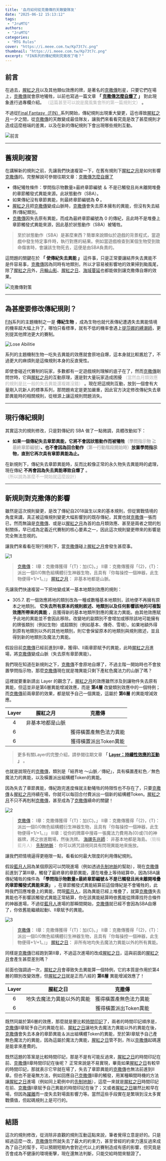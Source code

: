 ```yaml
---
title: '血月如何從克撒傳的天敵變隊友'
date: "2025-06-12 15:13:12"
tags: 
 - "JruMTG"
authors:
 - "JruMTG"
categories:
 - "MTG Rules"
cover: "https://i.meee.com.tw/Kp73t7c.png"
thumbnail: "https://i.meee.com.tw/Kp73t7c.png"
excerpt: "FIN系列的傳紀規則究竟改了啥？"
---
```


## 前言

在過去，[腥紅之月](https://scryfall.com/card/2xm/118/blood-moon)以及其他類似效應的牌，是著名的[克撒傳](https://scryfall.com/card/mh2/259/urzas-saga)剋星，只要它們在場上，[克撒傳](https://scryfall.com/card/mh2/259/zht/%E5%85%8B%E6%92%92%E5%82%B3)就會原地犧牲，以前也寫過一篇文章 **「 [克撒傳怎麼自爆了](https://guildmagesforum.tw/Saga-and-Moon/) 」** 對此現象進行過專欄介紹。 <font color="#B0B0B0">（這篇甚至可以說是魔風集會所的第一篇規則文）</font>  。

不過從[Final Fantasy（FIN）](https://scryfall.com/sets/fin)系列開始，傳紀規則出現重大變更，這也導致[腥紅之月](https://scryfall.com/card/2xm/118/blood-moon)一夕之間，從[克撒傳](https://scryfall.com/card/mh2/259/urzas-saga)的天敵變成最佳隊友，讓我們來看看究竟是改了甚麼規則才造成這麼極端的差異，以及在新的傳紀規則下會出現哪些規則互動。

![前言](https://i.meee.com.tw/VtnQsJp.png)

---

## 舊規則複習

在講解新的規則之前，先讓我們快速複習一下，在舊有規則下[腥紅之月](https://scryfall.com/card/2xm/118/blood-moon)是如何影響[克撒傳](https://scryfall.com/card/mh2/259/urzas-saga)的。完整解說可參閱往期文章：[克撒傳怎麼自爆了](https://guildmagesforum.tw/Saga-and-Moon/) 


- 傳紀犧牲條件：學問指示物數量≥最終章節編號 ＆ 不是已觸發且尚未離開堆疊的章節觸發式異能來源。此狀態動作（SBA）。
- 如果傳紀沒有章節異能，則最終章節編號為 **0** 。
- [腥紅之月](https://scryfall.com/card/2xm/118/blood-moon)把[克撒傳](https://scryfall.com/card/mh2/259/urzas-saga)變成山脈時，[克撒傳](https://scryfall.com/card/mh2/259/urzas-saga)會失去原本擁有的異能，但沒有失去結界/傳紀類別。
- [克撒傳](https://scryfall.com/card/mh2/259/urzas-saga)因失去原有異能，而成為最終章節編號為 0 的傳紀，且此時不是堆疊上章節觸發式異能來源，因此基於狀態動作（SBA）被犧牲。

> 至於狀態動作（SBA）是甚麼東西？簡單來說類似於遊戲的背景程式，當遊戲中發生特定事件時，執行對應的結果。例如當遊戲檢查到某個生物受到致命傷害時，會讓該生物死去，這便是由SBA負責的。


這問題的關鍵在於 **「 使傳紀失去異能 」** 這件事，只是正常要讓結界失去異能不是件容易事，[克撒傳](https://scryfall.com/card/mh2/259/urzas-saga)因為同時有地類別，所以才容易被影響地的效果掃到颱風尾，除了[腥紅之月](https://scryfall.com/card/2xm/118/blood-moon)外，[月輪山影](https://scryfall.com/card/m19/128/alpine-moon)、[腥紅之日](https://scryfall.com/card/rix/92/blood-sun)、[海域蔓延](https://scryfall.com/card/zen/70/spreading-seas)也都能做到讓克撒傳自爆的效果。

![克撒傳對策](https://i.meee.com.tw/24LYDNC.png)



---

## 為甚麼要修改傳紀規則？

[FIN](https://scryfall.com/sets/fin)系列的主題機制之一是 **傳紀生物** ，成為生物也就代表傳紀遭遇失去異能情境的機率超大幅上升了，哪怕只看標準，就有不低的機率會遇上[提莎娜的縛潮師](https://scryfall.com/card/lci/81/tishanas-tidebinder)，更別提其他牌池更大的賽制。

![Lose Abilitie](https://i.meee.com.tw/2aSR9vX.png)

系列的主題機制生物一吃失去異能的效應就會原地自爆，這本身就比較尷尬了，不過更大的麻煩則是這條規則本身的反直覺性。

即使會碰近代賽制的玩家，多數都有一定遊戲規則理解的底子在了，然而[克撒傳](https://scryfall.com/card/mh2/259/urzas-saga)剛問世時，它與[腥紅之月](https://scryfall.com/card/2xm/118/blood-moon)的互動原理，還是對大量玩家造成困擾 <font color="#B0B0B0">（當然血月類效應的規則是比一般的失去異能還複雜沒錯）</font> 。現在把這規則互動，放到一個會有大量剛入坑新人的標準系列，那問題肯定是更加嚴重，因此官方決定修改傳紀失去章節異能時的相關規則，從根源上讓這規則問題消失。


---

## 現行傳紀規則

其實這次的規則修改，只是對傳紀的 SBA 做了一點微調，具體改動如下： 

- **如果一個傳紀失去章節異能，它將不會因狀態動作而被犧牲<font color="#B0B0B0">（學問指示物 ≧ 最終章節編號）</font>、也不會因為回合動作<font color="#B0B0B0">（第一行動階段開始時）</font>放置學問指示物，直到它再次具有章節異能為止。**

在新規則下，傳紀失去章節異能時，反而比較像正常的永久物失去異能時的處理，現在傳紀 **不再會因為失去異能導致自爆了** 。<font color="#B0B0B0">（所以說為甚麼不一開始就這麼設計）</font>


---

## 新規則對克撒傳的影響

雖然是這次規則變更，是改了傳紀自2018誕生以來的基本規則，但從實戰情境的角度來講，真正被這條規則變更大幅影響到的既存傳紀，其實也就[克撒傳](https://scryfall.com/card/mh2/259/urzas-saga)一張而已，然而無論是[克撒傳](https://scryfall.com/card/mh2/259/urzas-saga)、或是以[腥紅之月](https://scryfall.com/card/2xm/118/blood-moon)為首的血月類效應、甚至是兩者之間的剋制關係，早已成為定義近代賽制的核心要素之一，因此這次規則變更帶來的影響是完全無法忽視的。

讓我們來看看在現行規則下，當[克撒傳](https://scryfall.com/card/mh2/259/urzas-saga)碰上[腥紅之月](https://scryfall.com/card/2xm/118/blood-moon)會發生甚麼事。


![1](https://i.meee.com.tw/VtnQsJp.png)
>[克撒傳](https://scryfall.com/card/mh2/259/urzas-saga)：
>I章：克撒傳獲得「{T}：加{C}。」
>II章：克撒傳獲得「{2}，{T}：派出一個0/0無色組構體衍生神器生物，且具有『你每操控一個神器，此生物便得+1/+1。』」
>[腥紅之月](https://scryfall.com/card/2xm/118/blood-moon)：
>非基本地都是山脈。

先讓我們快速複習一下把地變成某一基本地類別效應的規則：

- 305.7. 若一個效應將地的類別改為一種或數種基本地類別，該地便不再擁有原本之地類別。 **它失去所有原本的規則敘述、地類別以及任何影響該地的可複製效應所帶來的異能** ，且獲得新的基本地類所對應的魔法力異能。由其他效應賦予此地的異能並不會因此移除。改變地的副類別不會增加或移除該地可能擁有的牌張類別（例如生物）或超類別（例如基本、傳奇、雪境）。如果地額外得到原有地類別以外的其他地類別，則它會保留原本的地類別與規則敘述，並且得到新的地類別及魔法力異能。

假設目前[克撒傳](https://scryfall.com/card/mh2/259/urzas-saga)已經前進到II章，獲得I、II兩章節賦予的異能，此時[腥紅之月](https://scryfall.com/card/2xm/118/blood-moon)進場，將[克撒傳](https://scryfall.com/card/mh2/259/urzas-saga)變成山脈（失去原有章節異能）。

我們現在知道在新規則之下，[克撒傳](https://scryfall.com/card/mh2/259/urzas-saga)不會原地自爆了，不過主階一開始時也不會放置學問指示物，那麼[克撒傳](https://scryfall.com/card/mh2/259/urzas-saga)現在就是塊異能只剩下產紅色魔法力的山脈了嗎？

這裡就要重新請出 Layer 的觀念了。[腥紅之月](https://scryfall.com/card/2xm/118/blood-moon)的效應雖然涉及到讓物件失去原有異能，但這並非是第6層異能增減效應，而是 **第4層** 改變類別效應中的一個特例；而[克撒傳](https://scryfall.com/card/mh2/259/urzas-saga)前兩章節的效果，都是賦予自己一個異能，這屬於 **第6層** 的異能增減效應。

| Layer | 腥紅之月 | 克撒傳 |
| :-: | :-: | :-: |
| 4 | 非基本地都是山脈 |  |
| 6 |  | 獲得橫置產無色法力異能 |
| 6 |  | 獲得橫置派出Token異能 |

> 更多有關Layer的完整介紹，請參閱往期文章 **「 [Layer：持續性效應的互動](https://guildmagesforum.tw/Layer/) 」** 。

也就是說現在的[克撒傳](https://scryfall.com/card/mh2/259/urzas-saga)，類別是「結界地 ～山脈／傳紀」，具有橫置產紅色／無色魔法力的異能，以及橫置派出組構體Token的異能。

因為失去了章節異能，傳紀跑完進度條就主動犧牲的時限性也不存在了，只要[克撒傳](https://scryfall.com/card/mh2/259/urzas-saga)＆[腥紅之月](https://scryfall.com/card/2xm/118/blood-moon)持續在場，你就可以每回合付費派出一個新的組構體Token。[腥紅之月](https://scryfall.com/card/2xm/118/blood-moon)不只不再剋制[克撒傳](https://scryfall.com/card/mh2/259/urzas-saga)，甚至成為了[克撒傳](https://scryfall.com/card/mh2/259/urzas-saga)續命的關鍵！


![2](https://i.meee.com.tw/7PdV4yz.png)
>[克撒傳](https://scryfall.com/card/mh2/259/urzas-saga)：
>I章：克撒傳獲得「{T}：加{C}。」
>II章：克撒傳獲得「{2}，{T}：派出一個0/0無色組構體衍生神器生物，且具有『你每操控一個神器，此生物便得+1/+1。』」
>III章：從你的牌庫中搜尋一張魔法力費用為{0}或{1}的神器牌，將之放進戰場，然後洗牌。
>[海疆先兆師](https://scryfall.com/card/mh3/63/harbinger-of-the-seas)：
>非基本地都是海島。<font color="#B0B0B0">（簡稱藍月人）</font>
>[先制地脈](https://scryfall.com/card/m20/64/leyline-of-anticipation)：
>你可以將咒語視同具有閃現異能地來施放。

讓我們把情境逼得更極限一點，看看如何最大限度的利用傳紀規則。

假設[藍月人](https://scryfall.com/card/mh3/63/harbinger-of-the-seas)因為某個原因可以閃現進場（例如透過[先制地脈](https://scryfall.com/card/m20/64/leyline-of-anticipation)的幫助），現在[克撒傳](https://scryfall.com/card/mh2/259/urzas-saga)前進到了第III章，觸發了最終章的章節異能，還在堆疊上等待結算中，因為SBA讓傳紀犧牲的條件為 **「學問指示物數量≥最終章節編號＆不是已觸發且尚未離開堆疊的章節觸發式異能來源」** ，在章節觸發式異能結算前這個傳紀是不會犧牲的，此時我們回應堆疊上的異能，閃現[藍月人](https://scryfall.com/card/mh3/63/harbinger-of-the-seas)，因為異能已經上堆疊了，就算[克撒傳](https://scryfall.com/card/mh2/259/urzas-saga)失去異能也不影響該觸發式異能正常結算，你在該異能結算時依舊能從牌庫找符合條件的神器進場，不過從[藍月人](https://scryfall.com/card/mh3/63/harbinger-of-the-seas)進場的那瞬間開始，[克撒傳](https://scryfall.com/card/mh2/259/urzas-saga)就已經不會因為SBA自爆了，你依舊能繼續起動I、II章賦予的異能。


![3](https://i.meee.com.tw/XsvXiaq.png)
>[克撒傳](https://scryfall.com/card/mh2/259/urzas-saga)：
>I章：克撒傳獲得「{T}：加{C}。」
>II章：克撒傳獲得「{2}，{T}：派出一個0/0無色組構體衍生神器生物，且具有『你每操控一個神器，此生物便得+1/+1。』」
>[腥紅之日](https://scryfall.com/card/rix/92/blood-sun)：
>非所有地均失去魔法力異能以外的所有異能。

同樣是[克撒傳](https://scryfall.com/card/mh2/259/urzas-saga)已經跑到第II章，不過這次進場的改成[腥紅之日](https://scryfall.com/card/rix/92/blood-sun)，這與前面的[腥紅之月](https://scryfall.com/card/2xm/118/blood-moon)會產生甚麼差別嗎？

前面也強調過一次，[腥紅之月](https://scryfall.com/card/2xm/118/blood-moon)會導致失去異能算一個特例，它的本質是作用於第4層的類別改變效應，但[腥紅之日](https://scryfall.com/card/rix/92/blood-sun)就是正而八經的 **第6層** 異能增減效應了！

| Layer | 腥紅之日 | 克撒傳 |
| :-: | :-: | :-: |
| 6 | 地失去魔法力異能以外的異能 | 獲得橫置產無色法力異能 |
| 6 |  | 獲得橫置派出Token異能 |

既然同屬於第6層的效應，那麼就是要比較[時間印記](https://guildmagesforum.tw/What-is-Time-Stamp/)了，兩者的時間印記順序是，[克撒傳](https://scryfall.com/card/mh2/259/urzas-saga)II章賦予自己的異能在前、[腥紅之日](https://scryfall.com/card/rix/92/blood-sun)讓地失去魔法力異能以外的異能在後，[克撒傳](https://scryfall.com/card/mh2/259/urzas-saga)會失去本身的章節異能＆派出組構體Token的異能，至於第I章賦予自己產無色魔法力的異能，因為這屬於魔法力異能，[腥紅之日](https://scryfall.com/card/rix/92/blood-sun)管不到，所以[克撒傳](https://scryfall.com/card/mh2/259/urzas-saga)起碼還是能拿來產費的。

既然這題的答案是比較時間印記，那是不是有可能反過來，[腥紅之日](https://scryfall.com/card/rix/92/blood-sun)的時間印記在前、[克撒傳](https://scryfall.com/card/mh2/259/urzas-saga)II章時間印記在後呢？ 正常來說是不易實現，畢竟如果[腥紅之日](https://scryfall.com/card/rix/92/blood-sun)有較早的時間印記，那就表示它早就在場了，失去了章節異能的[克撒傳](https://scryfall.com/card/mh2/259/urzas-saga)也無法前進到II章。但也不是毫無方法，例如回應自己[克撒傳](https://scryfall.com/card/mh2/259/urzas-saga)II章的觸發，用某種瞬間時機的方法讓[腥紅之日](https://scryfall.com/card/rix/92/blood-sun)進場（例如同上範例中的[先制地脈](https://scryfall.com/card/m20/64/leyline-of-anticipation)），這麼一來就是[腥紅之日](https://scryfall.com/card/rix/92/blood-sun)時間印記在前、[克撒傳](https://scryfall.com/card/mh2/259/urzas-saga)II章賦予自己異能的時間印記在後了；又或者[腥紅之日](https://scryfall.com/card/rix/92/blood-sun)雖然比較早在場，但因為[躍離](https://guildmagesforum.tw/How-Phasing-Works/)而一度失去對場面影響力等。當然這些手段實在是繁瑣到沒太多實戰價值，但起碼規則上是可行的。


---

## 結語

這次的規則修改，從消除非直觀的規則互動這點來說，筆者覺得立意是好的。只是經過這麼一改，[克撒傳](https://scryfall.com/card/mh2/259/urzas-saga)忽然就失去了最大的約束力，甚至曾經的約束力還反過來成為了自己的幫手，可以預期短期內會對近代以上的賽制造成有感的影響，但究竟是否會成為不健康的環境衝擊，現在還無法判斷，只能交給時間來驗證了。












